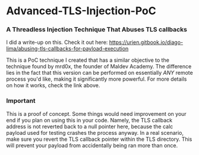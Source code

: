 # Advanced-TLS-Injection-PoC
### A Threadless Injection Technique That Abuses TLS callbacks

I did a write-up on this. Check it out here: https://urien.gitbook.io/diago-lima/abusing-tls-callbacks-for-payload-execution

This is a PoC technique I created that has a similar objective to the technique found by mrd0x, the founder of Maldev Academy.
The difference lies in the fact that this version can be performed on essentially *ANY* remote process you'd like,
making it significantly more powerful. For more details on how it works, check the link above.

### Important
This is a proof of concept. Some things would need improvement on your end if you plan on using this in your code.
Namely, the TLS callback address is not reverted back to a null pointer here, because the calc payload used for testing
crashes the process anyway. In a real scenario, make sure you revert the TLS callback pointer within the TLS directory. This will 
prevent your payload from accidentally being ran more than once.
